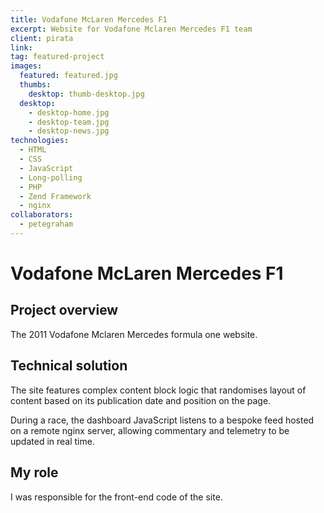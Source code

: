 ```yaml
---
title: Vodafone McLaren Mercedes F1
excerpt: Website for Vodafone Mclaren Mercedes F1 team
client: pirata
link:
tag: featured-project
images:
  featured: featured.jpg
  thumbs:
    desktop: thumb-desktop.jpg
  desktop:
    - desktop-home.jpg
    - desktop-team.jpg
    - desktop-news.jpg
technologies:
  - HTML
  - CSS
  - JavaScript
  - Long-polling
  - PHP
  - Zend Framework
  - nginx
collaborators:
  - petegraham
---
```


# Vodafone McLaren Mercedes F1

## Project overview

The 2011 Vodafone Mclaren Mercedes formula one website.

## Technical solution

The site features complex content block logic that randomises layout of content based on its publication date and position on the page.

During a race, the dashboard JavaScript listens to a bespoke feed hosted on a remote nginx server, allowing commentary and telemetry to be updated in real time.

## My role

I was responsible for the front-end code of the site.


